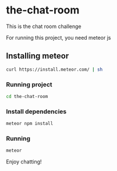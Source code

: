 # the-chat-room
This is the chat room challenge

For running this project, you need meteor js

## Installing meteor

```bash
curl https://install.meteor.com/ | sh
```
### Running project

```bash
cd the-chat-room
```

### Install dependencies

```bash
meteor npm install
```

### Running

```bash
meteor
```

Enjoy chatting!
